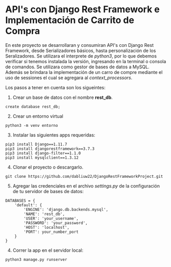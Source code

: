 # API's con Django Rest Framework e Implementación de Carrito de Compra

En este proyecto se desarrollaran y consumiran API's con Django Rest Framework, desde Serializadores básicos,
hasta personalización de los Seralizadores. Se utilizara el interprete de *python3*, por lo que
debemos verificar si tenemos instalada la versión, ingresando en la terminal o consola de comandos.
Se utilizara como gestor de bases de datos a MySQL.
Además se brindara la implementación de un carro de compre mediante el uso de sessiones el cual se agregara
al *context_processors*.

Los pasos a tener en cuenta son los sigueintes:
1. Crear un base de datos con el nombre **rest_db**.
```
create database rest_db;
```
2. Crear un entorno virtual
```
python3 -m venv entorno
```
3. Instalar las siguientes apps requeridas:
```
pip3 install Django==1.11.7
pip3 install djangorestframework==3.7.3
pip3 install django-filter==1.1.0
pip3 install mysqlclient==1.3.12
```
4. Clonar el proyecto o descargarlo.
```
git clone https://github.com/dabliuw22/DjangoRestFrameworkProject.git
```
5. Agregar las credenciales en el archivo *settings.py* de la configuración de tu servidor de bases de datos:
```[python]
DATABASES = {
    'default': {
        'ENGINE': 'django.db.backends.mysql',
        'NAME': 'rest_db',
        'USER': 'your_username',
        'PASSWORD': 'your_password',
        'HOST': 'localhost',
        'PORT': your_number_port
    }
}
```
4. Correr la app en el servidor local:
```
python3 manage.py runserver
```